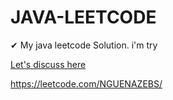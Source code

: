# JAVA-LEETCODE
✔ My java leetcode Solution. i'm try

<a href="https://github.com/NGUENAZEBS/JAVA-LEETCODE/discussions">Let's discuss here</a>

https://leetcode.com/NGUENAZEBS/
